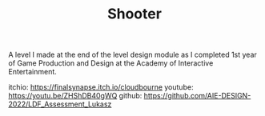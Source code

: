 ﻿---
caption: #what displays in the portfolio grid:
  title: "Shooter"
  subtitle:
  thumbnail: assets/img/portfolio/shooter.png
  
#what displays when the item is clicked:
title: Shooter
subtitle: 
image: assets/img/portfolio/shooter.png
alt: image alt text

---
A ​level I made at the end of the level design module as I completed 1st year of Game Production and Design at the Academy of Interactive Entertainment.

itchio: https://finalsynapse.itch.io/cloudbourne
youtube: https://youtu.be/ZHShDB40gWQ
github: https://github.com/AIE-DESIGN-2022/LDF_Assessment_Lukasz